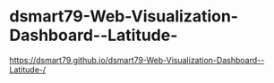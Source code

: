 # dsmart79-Web-Visualization-Dashboard--Latitude-

https://dsmart79.github.io/dsmart79-Web-Visualization-Dashboard--Latitude-/
